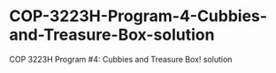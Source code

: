 # COP-3223H-Program-4-Cubbies-and-Treasure-Box-solution
COP 3223H Program #4: Cubbies and Treasure Box! solution
